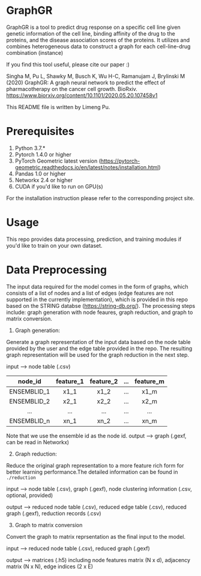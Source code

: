 # GraphGR

GraphGR is a tool to predict drug response on a specific cell line given genetic information of the cell line, binding affinity of the drug to the proteins, and the disease association scores of the proteins. It utilizes and combines heterogeneous data to construct a graph for each cell-line-drug combination (instance)

If you find this tool useful, please cite our paper :)

Singha M, Pu L, Shawky M, Busch K, Wu H-C, Ramanujam J, Brylinski M (2020) GraphGR: A graph neural network to predict the effect of pharmacotherapy on the cancer cell growth. BioRxiv. https://www.biorxiv.org/content/10.1101/2020.05.20.107458v1

This README file is written by Limeng Pu.

# Prerequisites

1. Python 3.7.*
2. Pytorch 1.4.0 or higher
3. PyTorch Geometric latest version (https://pytorch-geometric.readthedocs.io/en/latest/notes/installation.html)
4. Pandas 1.0 or higher
5. Networkx 2.4 or higher
6. CUDA if you'd like to run on GPU(s)

For the installation instruction please refer to the corresponding project site.

# Usage

This repo provides data processing, prediction, and training modules if you'd like to train on your own dataset. 

# Data Preprocessing

The input data required for the model comes in the form of graphs, which consists of a list of nodes and a list of edges (edge features are not supported in the currently implementation), which is provided in this repo based on the STRING databse (https://string-db.org/). The processing steps include: graph generation with node feaures, graph reduction, and graph to matrix conversion. 

1. Graph generation: 

Generate a graph representation of the input data based on the node table provided by the user and the edge table provided in the repo. The resulting graph representation will be used for the graph reduction in the next step.

input --> node table (.csv)

|   node_id   |   feature_1   |   feature_2   |   ...   |   feature_m   |
|:---:|:---:|:---:|:---:|:---:|
| ENSEMBLID_1 | x1_1 | x1_2 | ... | x1_m |
| ENSEMBLID_2 | x2_1 | x2_2 | ... | x2_m |
| ... | ... | ... | ... | ... | ... |
| ENSEMBLID_n | xn_1 | xn_2 | ... | xn_m |
    
Note that we use the ensemble id as the node id.
output --> graph (.gexf, can be read in Networkx)

2. Graph reduction:

Reduce the original graph representation to a more feature rich form for better learning performance.The detailed information can be found in `./reduction`

input --> node table (.csv), graph (.gexf), node clustering information (.csv, optional, provided)

output --> reduced node table (.csv), reduced edge table (.csv), reduced graph (.gexf), reduction records (.csv)

3. Graph to matrix conversion

Convert the graph to matrix reprsentation as the final input to the model.

input --> reduced node table (.csv), reduced graph (.gexf)

output --> matrices (.h5) including node features matrix (N x d), adjacency matrix (N x N), edge indices (2 x E)


